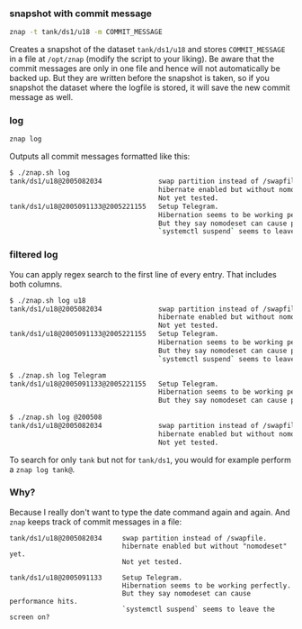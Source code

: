 ### snapshot with commit message
```bash
znap -t tank/ds1/u18 -m COMMIT_MESSAGE
```

Creates a snapshot of the dataset `tank/ds1/u18` and stores `COMMIT_MESSAGE` in a file at `/opt/znap` (modify the script to your liking).
Be aware that the commit messages are only in one file and hence will not automatically be backed up. But they are written before the snapshot is taken, so if you snapshot the dataset where the logfile is stored, it will save the new commit message as well.

### log

```bash
znap log
```

Outputs all commit messages formatted like this:

```bash
$ ./znap.sh log
tank/ds1/u18@2005082034              swap partition instead of /swapfile.
                                     hibernate enabled but without nomodeset yet.
                                     Not yet tested.
tank/ds1/u18@2005091133@2005221155   Setup Telegram.
                                     Hibernation seems to be working perfectly.
                                     But they say nomodeset can cause performance hits.
                                     `systemctl suspend` seems to leave the screen on?

```

### filtered log

You can apply regex search to the first line of every entry. That includes both columns.

```bash
$ ./znap.sh log u18
tank/ds1/u18@2005082034              swap partition instead of /swapfile.
                                     hibernate enabled but without nomodeset yet.
                                     Not yet tested.
tank/ds1/u18@2005091133@2005221155   Setup Telegram.
                                     Hibernation seems to be working perfectly.
                                     But they say nomodeset can cause performance hits.
                                     `systemctl suspend` seems to leave the screen on?

$ ./znap.sh log Telegram
tank/ds1/u18@2005091133@2005221155   Setup Telegram.
                                     Hibernation seems to be working perfectly.
                                     But they say nomodeset can cause performance hits.
      
$ ./znap.sh log @200508
tank/ds1/u18@2005082034              swap partition instead of /swapfile.
                                     hibernate enabled but without nomodeset yet.
                                     Not yet tested.

```

To search for only `tank` but not for `tank/ds1`, you would for example perform a `znap log tank@`.

### Why?

Because I really don't want to type the date command again and again.
And `znap` keeps track of commit messages in a file:

```
tank/ds1/u18@2005082034     swap partition instead of /swapfile.
							hibernate enabled but without "nomodeset" yet.
							Not yet tested.

tank/ds1/u18@2005091133 	Setup Telegram.
							Hibernation seems to be working perfectly.
							But they say nomodeset can cause performance hits.
							`systemctl suspend` seems to leave the screen on?

```

